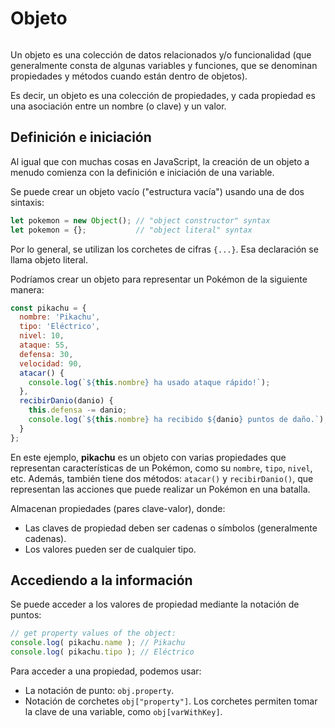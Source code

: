 # Objeto

<center>
<img :src="$withBase('/img/pika-abstracto.png')" width='300'/>
</center>

Un objeto es una colección de datos relacionados y/o funcionalidad (que generalmente consta de algunas variables y funciones, que se denominan propiedades y métodos cuando están dentro de objetos).

Es decir, un objeto es una colección de propiedades, y cada propiedad es una asociación entre un nombre (o clave) y un valor.

## Definición e iniciación

Al igual que con muchas cosas en JavaScript, la creación de un objeto a menudo comienza con la definición e iniciación de una variable.

Se puede crear un objeto vacío ("estructura vacía") usando una de dos sintaxis:

~~~js
let pokemon = new Object(); // "object constructor" syntax
let pokemon = {};           // "object literal" syntax
~~~

Por lo general, se utilizan los corchetes de cifras `{...}`. Esa declaración se llama objeto literal.

Podríamos crear un objeto para representar un Pokémon de la siguiente manera:

~~~js
const pikachu = {
  nombre: 'Pikachu',
  tipo: 'Eléctrico',
  nivel: 10,
  ataque: 55,
  defensa: 30,
  velocidad: 90,
  atacar() {
    console.log(`${this.nombre} ha usado ataque rápido!`);
  },
  recibirDanio(danio) {
    this.defensa -= danio;
    console.log(`${this.nombre} ha recibido ${danio} puntos de daño.`);
  }
};

~~~

En este ejemplo, **pikachu** es un objeto con varias propiedades que representan características de un Pokémon, como su `nombre`, `tipo`, `nivel`, etc. Además, también tiene dos métodos: `atacar()` y `recibirDanio()`, que representan las acciones que puede realizar un Pokémon en una batalla.

Almacenan propiedades (pares clave-valor), donde:

- Las claves de propiedad deben ser cadenas o símbolos (generalmente cadenas).
- Los valores pueden ser de cualquier tipo.

## Accediendo a la información

Se puede acceder a los valores de propiedad mediante la notación de puntos:

~~~js
// get property values of the object:
console.log( pikachu.name ); // Pikachu
console.log( pikachu.tipo ); // Eléctrico
~~~

Para acceder a una propiedad, podemos usar:

- La notación de punto: `obj.property`.
- Notación de corchetes `obj["property"]`.
Los corchetes permiten tomar la clave de una variable, como `obj[varWithKey]`.